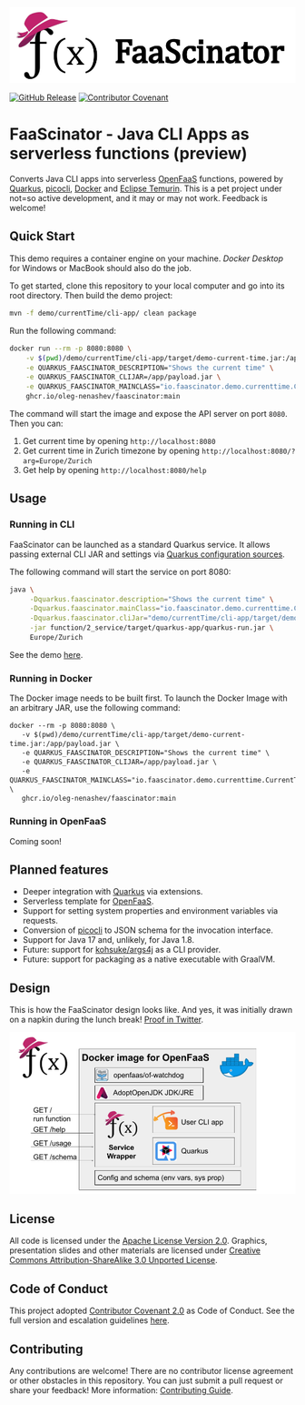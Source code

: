 <p align="center"><img src="docs/images/repo-header.png" alt="FaaScinator"></p>

[![GitHub Release](https://img.shields.io/github/release/oleg-nenashev/faascinator.svg)](https://github.com/oleg-nenashev//faascinator/releases)
[![Contributor Covenant](https://img.shields.io/badge/Contributor%20Covenant-2.0-4baaaa.svg)](code_of_conduct.md)

# FaaScinator - Java CLI Apps as serverless functions (preview)

Converts Java CLI apps into serverless [OpenFaaS](https://www.openfaas.com/) functions,
powered by [Quarkus](https://quarkus.io/), [picocli](https://picocli.info/), [Docker](https://www.docker.com/) and [Eclipse Temurin](https://adoptium.net/temurin/releases/).
This is a pet project under not=so active development, and it may or may not work.
Feedback is welcome!



## Quick Start

This demo requires a container engine on your machine.
_Docker Desktop_ for Windows or MacBook should also do the job.

To get started, clone this repository to your local computer and go into its root directory.
Then build the demo project:

```bash
mvn -f demo/currentTime/cli-app/ clean package
```

Run the following command:

```bash
docker run --rm -p 8080:8080 \
	-v $(pwd)/demo/currentTime/cli-app/target/demo-current-time.jar:/app/payload.jar \
 	-e QUARKUS_FAASCINATOR_DESCRIPTION="Shows the current time" \
	-e QUARKUS_FAASCINATOR_CLIJAR=/app/payload.jar \
	-e QUARKUS_FAASCINATOR_MAINCLASS="io.faascinator.demo.currenttime.CurrentTime" \
	ghcr.io/oleg-nenashev/faascinator:main
```

The command will start the image and expose the API server on port `8080`.
Then you can:

1. Get current time by opening `http://localhost:8080`
2. Get current time in Zurich timezone by opening `http://localhost:8080/?arg=Europe/Zurich`
3. Get help by opening `http://localhost:8080/help`

## Usage

### Running in CLI

FaaScinator can be launched as a standard Quarkus service.
It allows passing external CLI JAR and settings via
[Quarkus configuration sources](https://quarkus.io/guides/config-reference#configuration_sources).

The following command will start the service on port 8080:

```bash
java \
     -Dquarkus.faascinator.description="Shows the current time" \
     -Dquarkus.faascinator.mainClass="io.faascinator.demo.currenttime.CurrentTime" \
     -Dquarkus.faascinator.cliJar="demo/currentTime/cli-app/target/demo-current-time.jar" \
     -jar function/2_service/target/quarkus-app/quarkus-run.jar \
     Europe/Zurich
```

See the demo [here](./demo/currentTime/README.md).

### Running in Docker

The Docker image needs to be built first.
To launch the Docker Image with an arbitrary JAR, use the following command:

```shell
docker --rm -p 8080:8080 \
   -v $(pwd)/demo/currentTime/cli-app/target/demo-current-time.jar:/app/payload.jar \
   -e QUARKUS_FAASCINATOR_DESCRIPTION="Shows the current time" \
   -e QUARKUS_FAASCINATOR_CLIJAR=/app/payload.jar \
   -e QUARKUS_FAASCINATOR_MAINCLASS="io.faascinator.demo.currenttime.CurrentTime" \
   ghcr.io/oleg-nenashev/faascinator:main
```

### Running in OpenFaaS

Coming soon!

## Planned features

* Deeper integration with [Quarkus](https://quarkus.io/) via extensions.
* Serverless template for [OpenFaaS](https://www.openfaas.com/).
* Support for setting system properties and environment variables via requests.
* Conversion of [picocli](https://picocli.info/) to JSON schema for the invocation interface.
* Support for Java 17 and, unlikely, for Java 1.8.
* Future: support for [kohsuke/args4j](https://github.com/kohsuke/args4j) as a CLI provider.
* Future: support for packaging as a native executable with GraalVM.

## Design

This is how the FaaScinator design looks like.
And yes, it was initially drawn on a napkin during the lunch break!
[Proof in Twitter](https://twitter.com/oleg_nenashev/status/1408776830363082758).

![FaaScinator design](./docs/images/faascinator-design.png)

## License

All code is licensed under the [Apache License Version 2.0](https://www.apache.org/licenses/LICENSE-2.0).
Graphics, presentation slides and other materials are licensed under
[Creative Commons Attribution-ShareAlike 3.0 Unported License](https://creativecommons.org/licenses/by-sa/3.0/).

## Code of Conduct

This project adopted [Contributor Covenant 2.0](https://www.contributor-covenant.org/) as Code of Conduct.
See the full version and escalation guidelines [here](./CODE_OF_CONDUCT.md).

## Contributing

Any contributions are welcome!
There are no contributor license agreement or other obstacles in this repository.
You can just submit a pull request or share your feedback!
More information: [Contributing Guide](./CONTRIBUTING.md).
